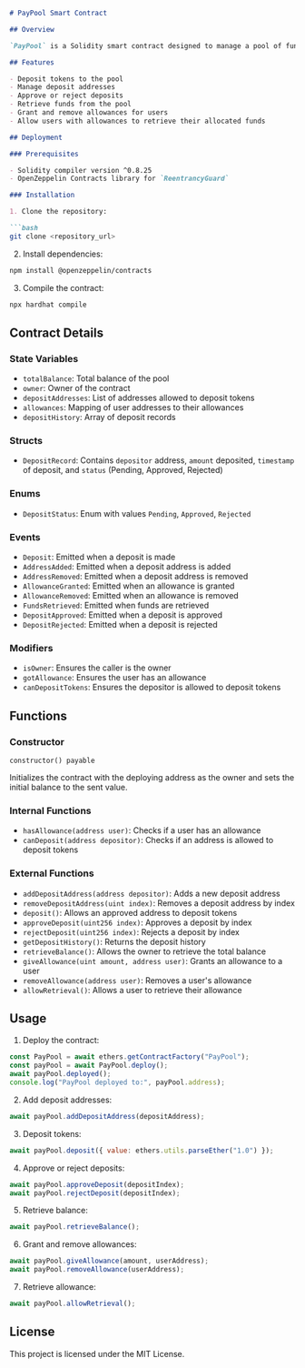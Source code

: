 
```markdown
# PayPool Smart Contract

## Overview

`PayPool` is a Solidity smart contract designed to manage a pool of funds, allowing approved addresses to deposit tokens and granting allowances to specified users. The contract includes features for adding and removing deposit addresses, approving or rejecting deposits, and retrieving balances.

## Features

- Deposit tokens to the pool
- Manage deposit addresses
- Approve or reject deposits
- Retrieve funds from the pool
- Grant and remove allowances for users
- Allow users with allowances to retrieve their allocated funds

## Deployment

### Prerequisites

- Solidity compiler version ^0.8.25
- OpenZeppelin Contracts library for `ReentrancyGuard`

### Installation

1. Clone the repository:

```bash
git clone <repository_url>
```

2. Install dependencies:

```bash
npm install @openzeppelin/contracts
```

3. Compile the contract:

```bash
npx hardhat compile
```

## Contract Details

### State Variables

- `totalBalance`: Total balance of the pool
- `owner`: Owner of the contract
- `depositAddresses`: List of addresses allowed to deposit tokens
- `allowances`: Mapping of user addresses to their allowances
- `depositHistory`: Array of deposit records

### Structs

- `DepositRecord`: Contains `depositor` address, `amount` deposited, `timestamp` of deposit, and `status` (Pending, Approved, Rejected)

### Enums

- `DepositStatus`: Enum with values `Pending`, `Approved`, `Rejected`

### Events

- `Deposit`: Emitted when a deposit is made
- `AddressAdded`: Emitted when a deposit address is added
- `AddressRemoved`: Emitted when a deposit address is removed
- `AllowanceGranted`: Emitted when an allowance is granted
- `AllowanceRemoved`: Emitted when an allowance is removed
- `FundsRetrieved`: Emitted when funds are retrieved
- `DepositApproved`: Emitted when a deposit is approved
- `DepositRejected`: Emitted when a deposit is rejected

### Modifiers

- `isOwner`: Ensures the caller is the owner
- `gotAllowance`: Ensures the user has an allowance
- `canDepositTokens`: Ensures the depositor is allowed to deposit tokens

## Functions

### Constructor

```solidity
constructor() payable
```

Initializes the contract with the deploying address as the owner and sets the initial balance to the sent value.

### Internal Functions

- `hasAllowance(address user)`: Checks if a user has an allowance
- `canDeposit(address depositor)`: Checks if an address is allowed to deposit tokens

### External Functions

- `addDepositAddress(address depositor)`: Adds a new deposit address
- `removeDepositAddress(uint index)`: Removes a deposit address by index
- `deposit()`: Allows an approved address to deposit tokens
- `approveDeposit(uint256 index)`: Approves a deposit by index
- `rejectDeposit(uint256 index)`: Rejects a deposit by index
- `getDepositHistory()`: Returns the deposit history
- `retrieveBalance()`: Allows the owner to retrieve the total balance
- `giveAllowance(uint amount, address user)`: Grants an allowance to a user
- `removeAllowance(address user)`: Removes a user's allowance
- `allowRetrieval()`: Allows a user to retrieve their allowance

## Usage

1. Deploy the contract:

```javascript
const PayPool = await ethers.getContractFactory("PayPool");
const payPool = await PayPool.deploy();
await payPool.deployed();
console.log("PayPool deployed to:", payPool.address);
```

2. Add deposit addresses:

```javascript
await payPool.addDepositAddress(depositAddress);
```

3. Deposit tokens:

```javascript
await payPool.deposit({ value: ethers.utils.parseEther("1.0") });
```

4. Approve or reject deposits:

```javascript
await payPool.approveDeposit(depositIndex);
await payPool.rejectDeposit(depositIndex);
```

5. Retrieve balance:

```javascript
await payPool.retrieveBalance();
```

6. Grant and remove allowances:

```javascript
await payPool.giveAllowance(amount, userAddress);
await payPool.removeAllowance(userAddress);
```

7. Retrieve allowance:

```javascript
await payPool.allowRetrieval();
```

## License

This project is licensed under the MIT License.
